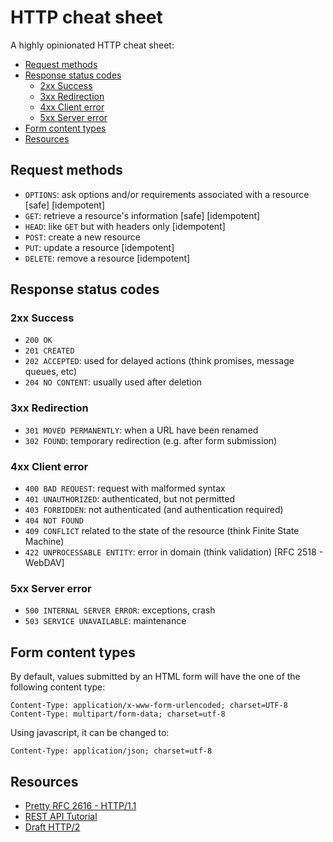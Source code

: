 # HTTP cheat sheet

A highly opinionated HTTP cheat sheet:

* [Request methods](#request-methods)
* [Response status codes](#response-status-codes)
  * [2xx Success](#2xx-success)
  * [3xx Redirection](#3xx-redirection)
  * [4xx Client error](#4xx-client-error)
  * [5xx Server error](#5xx-server-error)
* [Form content types](#form-content-types)
* [Resources](#resources)

## Request methods

* `OPTIONS`: ask options and/or requirements associated with a resource [safe] [idempotent]
* `GET`: retrieve a resource's information [safe] [idempotent]
* `HEAD`: like `GET` but with headers only [idempotent]
* `POST`: create a new resource
* `PUT`: update a resource [idempotent]
* `DELETE`: remove a resource [idempotent]

## Response status codes

### 2xx Success

* `200 OK`
* `201 CREATED`
* `202 ACCEPTED`: used for delayed actions (think promises, message queues, etc)
* `204 NO CONTENT`: usually used after deletion

### 3xx Redirection

* `301 MOVED PERMANENTLY`: when a URL have been renamed
* `302 FOUND`: temporary redirection (e.g. after form submission)

### 4xx Client error

* `400 BAD REQUEST`: request with malformed syntax
* `401 UNAUTHORIZED`: authenticated, but not permitted
* `403 FORBIDDEN`: not authenticated (and authentication required)
* `404 NOT FOUND`
* `409 CONFLICT` related to the state of the resource (think Finite State Machine)
* `422 UNPROCESSABLE ENTITY`: error in domain (think validation) [RFC 2518 - WebDAV]

### 5xx Server error

* `500 INTERNAL SERVER ERROR`: exceptions, crash
* `503 SERVICE UNAVAILABLE`: maintenance

## Form content types

By default, values submitted by an HTML form will have the one of the following content type:

    Content-Type: application/x-www-form-urlencoded; charset=UTF-8
    Content-Type: multipart/form-data; charset=utf-8

Using javascript, it can be changed to:

    Content-Type: application/json; charset=utf-8

## Resources

* [Pretty RFC 2616 - HTTP/1.1](https://pretty-rfc.herokuapp.com/RFC2616)
* [REST API Tutorial](http://www.restapitutorial.com/httpstatuscodes.html)
* [Draft HTTP/2](http://http2.github.io/)
